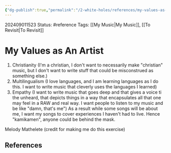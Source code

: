 ```yaml
---
{"dg-publish":true,"permalink":"/2-white-holes/references/my-values-as-an-artist/"}
---
```


202409011523
Status: #reference
Tags: [[My Music\|My Music]], [[To Revisit\|To Revisit]]
# My Values as An Artist

1. Christianity (I'm a christian, I don't want to necessarily make "christian" music, but I don't want to write stuff that could be misconstrued as something else.)
2. Multilingualism (I love languages, and I am learning languages as I do this. I want to write music that cleverly uses the languages I learned)
3. Empathy (I want to write music that goes deep and that gives a voice ti the unheard, that depicts things in a way that encapsulates all that one may feel in a RAW and real way. I want people to listen to my music and be like "damn, that's me") As a result while some songs will be about me, I want my songs to cover experiences I haven't had to live. Hence "kamikamen", anyone could be behind the mask.

Melody Mathelete (credit for making me do this exercise)

## References

